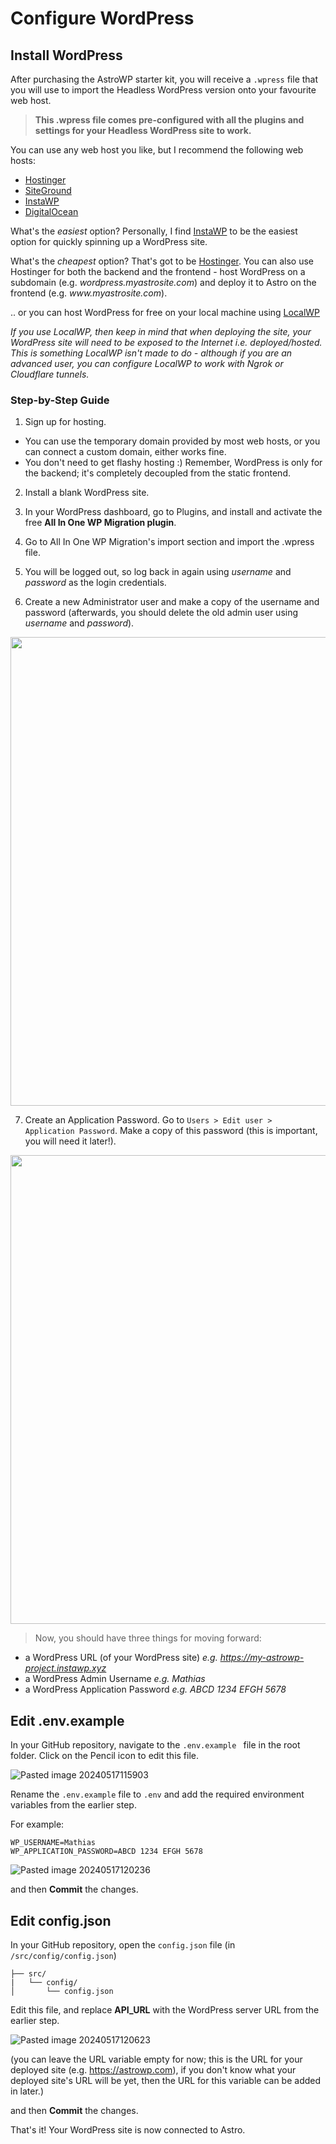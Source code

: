 # Configure WordPress

## Install WordPress

After purchasing the AstroWP starter kit, you will receive a ```.wpress``` file that you will use to import the Headless WordPress version onto your favourite web host.

> **This .wpress file comes pre-configured with all the plugins and settings for your Headless WordPress site to work.**

You can use any web host you like, but I recommend the following web hosts:

- [Hostinger](https://www.hostg.xyz/aff_c?offer_id=6&aff_id=1036&source=astrowp)
- [SiteGround](https://www.siteground.com/index.htm?afcode=cd053fc09a801013fd59695b1d137bbe)
- [InstaWP](https://app.instawp.io/register?ref=vPtVNfKldT)
- [DigitalOcean](https://www.digitalocean.com/pricing)

What's the *easiest* option? Personally, I find [InstaWP](https://app.instawp.io/register?ref=vPtVNfKldT) to be the easiest option for quickly spinning up a WordPress site.

What's the *cheapest* option? That's got to be [Hostinger](https://www.hostg.xyz/aff_c?offer_id=6&aff_id=1036&source=astrowp). You can also use Hostinger for both the backend and the frontend - host WordPress on a subdomain (e.g. *wordpress.myastrosite.com*) and deploy it to Astro on the frontend (e.g. *www<span>.</span>myastrosite.com*).

.. or you can host WordPress for free on your local machine using [LocalWP](https://localwp.com/help-docs/getting-started/installing-local/)

*If you use LocalWP, then keep in mind that when deploying the site, your WordPress site will need to be exposed to the Internet i.e. deployed/hosted. This is something LocalWP isn't made to do - although if you are an advanced user, you can configure LocalWP to work with Ngrok or Cloudflare tunnels.*

### Step-by-Step Guide

1. Sign up for hosting.

 - You can use the temporary domain provided by most web hosts, or you can connect a custom domain, either works fine.
 - You don't need to get flashy hosting :) Remember, WordPress is only for the backend; it's completely decoupled from the static frontend.

2. Install a blank WordPress site.

3. In your WordPress dashboard, go to Plugins, and install and activate the free **All In One WP Migration plugin**. 

4. Go to All In One WP Migration's import section and import the .wpress file.

5. You will be logged out, so log back in again using *username* and *password* as the login credentials.

6. Create a new Administrator user and make a copy of the username and password (afterwards, you should delete the old admin user using *username* and *password*).

<img src="https://github.com/astrowp/docs/assets/170225022/301d1b2e-94e3-4eb6-b52e-e0d7f3e9e48e" width="750" />

7. Create an Application Password. Go to ```Users > Edit user > Application Password```. Make a copy of this password (this is important, you will need it later!).

<img src="https://github.com/astrowp/docs/assets/170225022/f2cceb34-0220-4eb2-ba14-1f6182124260" width="750" />

> Now, you should have three things for moving forward:

- a WordPress URL (of  your WordPress site) *e.g. https://my-astrowp-project.instawp.xyz*
- a WordPress Admin Username *e.g. Mathias*
- a WordPress Application Password *e.g. ABCD 1234 EFGH 5678*

## Edit .env.example

In your GitHub repository, navigate to the ``.env.example `` file in the root folder. Click on the Pencil icon to edit this file.

![Pasted image 20240517115903](https://github.com/astrowp/docs/assets/170225022/18e21dbd-ece5-423d-b471-44a53d6bceb1)

Rename the ```.env.example``` file to ```.env``` and add the required environment variables from the earlier step.

For example:

```
WP_USERNAME=Mathias
WP_APPLICATION_PASSWORD=ABCD 1234 EFGH 5678
```

![Pasted image 20240517120236](https://github.com/astrowp/docs/assets/170225022/9ee3f484-7d8a-4cf0-b83c-c2a286ec14ac)

and then **Commit** the changes.

## Edit config.json

In your GitHub repository, open the ```config.json``` file (in ```/src/config/config.json```)

```
├── src/
|   └── config/
│       └── config.json
```

Edit this file, and replace **API_URL** with the WordPress server URL from the earlier step.

![Pasted image 20240517120623](https://github.com/astrowp/docs/assets/170225022/15ea9ec0-da2a-4b0e-a295-5c4080e92313)

(you can leave the URL variable empty for now; this is the URL for your deployed site (e.g. https://astrowp.com), if you don't know what your deployed site's URL will be yet, then the URL for this variable can be added in later.)

and then **Commit** the changes.

That's it! Your WordPress site is now connected to Astro.
